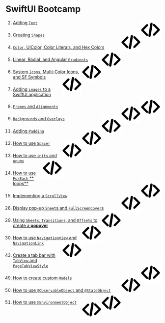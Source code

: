 # SwiftUI Bootcamp

2) [Adding `Text`](https://www.youtube.com/watch?v=RKfkG01x79w&list=PLwvDm4VfkdphqETTBf-DdjCoAvhai1QpO&index=3)
   <a href="SwiftfulThinkingBootcamp/SwiftfulThinkingBootcamp/TextBootcamp.swift" target="_blank"><img src="code.svg" align="right">
   </a>

###

3) [Creating `Shapes`](https://www.youtube.com/watch?v=1dWHjdWgS5M&list=PLwvDm4VfkdphqETTBf-DdjCoAvhai1QpO&index=4)
   <a href="SwiftfulThinkingBootcamp/SwiftfulThinkingBootcamp/ShapesBootcamp.swift" target="_blank"><img src="code.svg" align="right">
   </a>

###

4) [`Color`, UIColor, Color Literals, and Hex Colors](https://www.youtube.com/watch?v=pqnLevvM7Rs&list=PLwvDm4VfkdphqETTBf-DdjCoAvhai1QpO&index=7)
   <a href="SwiftfulThinkingBootcamp/SwiftfulThinkingBootcamp/ColorsBootcamp.swift" target="_blank"><img src="code.svg" align="right">
   </a>

###

5) [Linear, Radial, and Angular `Gradients`](https://www.youtube.com/watch?v=EPoxQHwVnj0&list=PLwvDm4VfkdphqETTBf-DdjCoAvhai1QpO&index=6)
   <a href="SwiftfulThinkingBootcamp/SwiftfulThinkingBootcamp/GradientsBootcamp.swift" target="_blank"><img src="code.svg" align="right">
   </a>

###

6) [System `Icons`, Multi-Color Icons, and SF Symbols](https://www.youtube.com/watch?v=Giq8jRnh0Gk&list=PLwvDm4VfkdphqETTBf-DdjCoAvhai1QpO&index=7)
   <a href="SwiftfulThinkingBootcamp/SwiftfulThinkingBootcamp/IconsBootcamp.swift" target="_blank"><img src="code.svg" align="right">
   </a>

###

7) [Adding `images` to a SwiftUI application](https://www.youtube.com/watch?v=MeoiHFdIeR8&list=PLwvDm4VfkdphqETTBf-DdjCoAvhai1QpO&index=8)
   <a href="SwiftfulThinkingBootcamp/SwiftfulThinkingBootcamp/ImageBootcamp.swift" target="_blank"><img src="code.svg" align="right">
   </a>

###

8) [`Frames` and `Alignments`](https://www.youtube.com/watch?v=BN8IEiM_3qI&list=PLwvDm4VfkdphqETTBf-DdjCoAvhai1QpO&index=9)
   <a href="SwiftfulThinkingBootcamp/SwiftfulThinkingBootcamp/FrameBootcamp.swift" target="_blank"><img src="code.svg" align="right">
   </a>

###

9) [`Backgrounds` and `Overlays`](https://www.youtube.com/watch?v=FQdGt24LMRs&list=PLwvDm4VfkdphqETTBf-DdjCoAvhai1QpO&index=10)
   <a href="SwiftfulThinkingBootcamp/SwiftfulThinkingBootcamp/BackgroundAndOverlayBootcamp.swift" target="_blank"><img src="code.svg" align="right">
   </a>

###

11) [Adding `Padding`](https://www.youtube.com/watch?v=MuOtLPQ4jR4&list=PLwvDm4VfkdphqETTBf-DdjCoAvhai1QpO&index=12&ab_channel=SwiftfulThinking)
    <a href="SwiftfulThinkingBootcamp/SwiftfulThinkingBootcamp/PaddeingAndSpacerBootcamp.swift" target="_blank"><img src="code.svg" align="right">
    </a>

###

12) [How to use `Spacer`](https://www.youtube.com/watch?v=cL23Wx-zbJU&list=PLwvDm4VfkdphqETTBf-DdjCoAvhai1QpO&index=13&ab_channel=SwiftfulThinking)
    <a href="SwiftfulThinkingBootcamp/SwiftfulThinkingBootcamp/SpacerBootcamp.swift" target="_blank"><img src="code.svg" align="right">
    </a>

###

13) [How to use `inits` and `enums`](https://www.youtube.com/watch?v=su0KLQq0JM0&list=PLwvDm4VfkdphqETTBf-DdjCoAvhai1QpO&index=14&ab_channel=SwiftfulThinking)
    <a href="SwiftfulThinkingBootcamp/SwiftfulThinkingBootcamp/InitalizerBootcamp.swift" target="_blank"><img src="code.svg" align="right">
    </a>

###

14) [How to use `ForEach` **
    loops**](https://www.youtube.com/watch?v=tXFwyFdkSas&list=PLwvDm4VfkdphqETTBf-DdjCoAvhai1QpO&index=31&ab_channel=SwiftfulThinking)
    <a href="SwiftfulThinkingBootcamp/SwiftfulThinkingBootcamp/NavigationViewBootcamp.swift" target="_blank"><img src="code.svg" align="right">
    </a>

###

15) [Implementing a `ScrollView`](https://www.youtube.com/watch?v=9QhhpeYKjOs&list=PLwvDm4VfkdphqETTBf-DdjCoAvhai1QpO&index=16&ab_channel=SwiftfulThinking)
    <a href="SwiftfulThinkingBootcamp/SwiftfulThinkingBootcamp/ScrolViewBootcamp.swift" target="_blank"><img src="code.svg" align="right">
    </a>

###

28) [Display pop-up `Sheet`s and `FullScreenCover`s](https://www.youtube.com/watch?v=ddr3E0l4gIQ&list=PLwvDm4VfkdphqETTBf-DdjCoAvhai1QpO&index=29&ab_channel=SwiftfulThinking)
    <a href="SwiftfulThinkingBootcamp/SwiftfulThinkingBootcamp/SheetsBootcamp.swift" target="_blank"><img src="code.svg" align="right">
    </a>

###

29) [Using `Sheets`, `Transitions`, and `Offsets` to create a **popover**](https://www.youtube.com/watch?v=5QDvfNQF304&list=PLwvDm4VfkdphqETTBf-DdjCoAvhai1QpO&index=30)
    <a href="SwiftfulThinkingBootcamp/SwiftfulThinkingBootcamp/PopoverBootcamp.swift" target="_blank"><img src="code.svg" align="right">
    </a>

###

30) [How to use `NavigationView` and `NavigationLink`](https://www.youtube.com/watch?v=tXFwyFdkSas&list=PLwvDm4VfkdphqETTBf-DdjCoAvhai1QpO&index=31&ab_channel=SwiftfulThinking)
    <a href="SwiftfulThinkingBootcamp/SwiftfulThinkingBootcamp/NavigationViewBootcamp.swift" target="_blank"><img src="code.svg" align="right">
    </a>

###

43) [Create a tab bar with `TabView` and `PageTabViewStyle`](https://www.youtube.com/watch?v=5E_D9D8Z5nQ&ab_channel=SwiftfulThinking)
    <a href="SwiftfulThinkingBootcamp/SwiftfulThinkingBootcamp/TabViewBootcamp.swift" target="_blank"><img src="code.svg" align="right">
    </a>

###

49) [How to create custom `Models`](https://www.youtube.com/watch?v=bQQlnGaYN14&list=PLwvDm4VfkdphqETTBf-DdjCoAvhai1QpO&index=50&ab_channel=SwiftfulThinking)
    <a href="SwiftfulThinkingBootcamp/SwiftfulThinkingBootcamp/ModelBootcamp.swift" target="_blank"><img src="code.svg" align="right">
    </a>

###

50) [How to use `@ObservableObject` and `@StateObject`](https://www.youtube.com/watch?v=-yjKAb0Pj60&list=PLwvDm4VfkdphqETTBf-DdjCoAvhai1Qp)
    <a href="SwiftfulThinkingBootcamp/SwiftfulThinkingBootcamp/ViewModelBootcamp.swift" target="_blank"><img src="code.svg" align="right">
    </a>

###

51) [How to use `@EnvironmentObject`](https://www.youtube.com/watch?v=VWZ-h_N1wDk&list=PLwvDm4VfkdphqETTBf-DdjCoAvhai1QpO&index=52)
    <a href="SwiftfulThinkingBootcamp/SwiftfulThinkingBootcamp/EnvironmentObjectBootcamp.swift" target="_blank"><img src="code.svg" align="right">
    </a>

###

